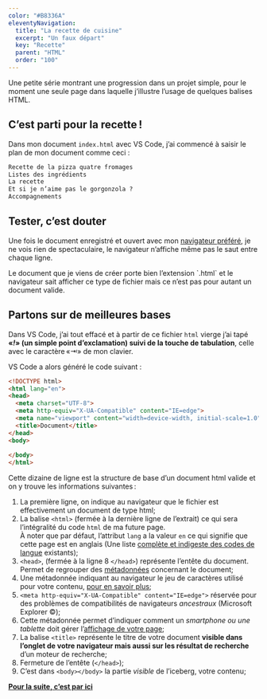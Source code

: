 ```yaml
---
color: "#B8336A"
eleventyNavigation:
  title: "La recette de cuisine"
  excerpt: "Un faux départ"
  key: "Recette"
  parent: "HTML"
  order: "100"
---
```


Une petite série montrant une progression dans un projet simple, pour le moment une seule page dans laquelle j’illustre l’usage de quelques balises HTML.

## C’est parti pour la recette !

Dans mon document `index.html` avec VS Code, j’ai commencé à saisir le plan de mon document comme ceci :

```html
Recette de la pizza quatre fromages
Listes des ingrédients
La recette
Et si je n’aime pas le gorgonzola ?
Accompagnements
```

## Tester, c’est douter

Une fois le document enregistré et ouvert avec mon [navigateur préféré](getfirefox.com), je ne vois rien de spectaculaire, le navigateur n’affiche même pas le saut entre chaque ligne.

<div class="callout">
Le document que je viens de créer porte bien l’extension `.html` et le navigateur sait afficher ce type de fichier mais ce n’est pas pour autant un document valide.
</div>

## Partons sur de meilleures bases

Dans VS Code, j’ai tout effacé et à partir de ce fichier `html` vierge j’ai tapé **«*!*» (un simple point d’exclamation) suivi de la touche de tabulation**, celle avec le caractère «*⇥*» de mon clavier.

VS Code a alors généré le code suivant : 

```html
<!DOCTYPE html>
<html lang="en">
<head>
  <meta charset="UTF-8">
  <meta http-equiv="X-UA-Compatible" content="IE=edge">
  <meta name="viewport" content="width=device-width, initial-scale=1.0">
  <title>Document</title>
</head>
<body>
  
</body>
</html>
```

Cette dizaine de ligne est la structure de base d’un document html valide et on y trouve les informations suivantes :

1. La première ligne, on indique au navigateur que le fichier est effectivement un document de type html;
2. La balise `<html>` (fermée à la dernière ligne de l’extrait) ce qui sera l’intégralité du code `html` de ma future page.\
À noter que par défaut, l’attribut `lang` a la valeur `en` ce qui signifie que cette page est en anglais (Une liste [complète et indigeste des codes de langue](https://fr.wiktionary.org/wiki/Wiktionnaire:BCP_47/language-2) existants);
3. `<head>`, (fermée à la ligne 8 `</head>`) représente l’entête du document. Permet de regrouper des [métadonnées](https://fr.wikipedia.org/wiki/M%C3%A9tadonn%C3%A9e) concernant le document;
4. Une métadonnée indiquant au navigateur le jeu de caractères utilisé pour votre contenu, [pour en savoir plus](https://openweb.eu.org/articles/jeux_caracteres/);
5. `<meta http-equiv="X-UA-Compatible" content="IE=edge">` réservée pour des problèmes de compatibilités de navigateurs *ancestraux* (Microsoft Explorer ©);
6. Cette métadonnée permet d’indiquer comment un *smartphone ou une tablette* doit gérer l’[affichage de votre page](https://developer.mozilla.org/fr/docs/Web/HTML/Viewport_meta_tag);
7. La balise `<title>` représente le titre de votre document **visible dans l’onglet de votre navigateur mais aussi sur les résultat de recherche** d’un moteur de recherche;
8. Fermeture de l’entête (`</head>`);
9. C’est dans `<body></body>` la partie *visible* de l’iceberg, votre contenu;

**[Pour la suite, c’est par ici](../recette-2)**‌